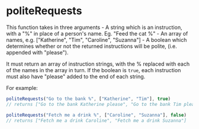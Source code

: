 # politeRequests

This function takes in three arguments
    - A string which is an instruction, with a "%" in place of a person's name. Eg. "Feed the cat %"
    - An array of names, e.g. ["Katherine", "Tim", "Caroline", "Suzanna"]
    - A boolean which determines whether or not the returned instructions will be polite, (i.e. appended with "please").

It must return an array of instruction strings, with the % replaced with each  of the names in the array in turn.
If the boolean is `true`, each instruction must also have "please" added to the end of each string.

For example:

```js
politeRequests("Go to the bank %", ["Katherine", "Tim"], true)
// returns ["Go to the bank Katherine please", "Go to the bank Tim please"]

politeRequests("Fetch me a drink %", ["Caroline", "Suzanna"], false)
// returns ["Fetch me a drink Caroline", "Fetch me a drink Suzanna"]
```


